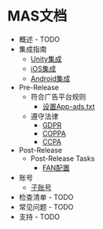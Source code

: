 # MAS文档

<!--ts-->
* 概述 - TODO
* 集成指南
  * [Unity集成](integration-unity.md)
  * [iOS集成](integration-ios.md)
  * [Android集成](integration-android.md)  
* Pre-Release
  * 符合广告平台规则
    * [设置App-ads.txt](app-ads.md)
  * 遵守法律
    * [GDPR](privacy-gdpr.md)
    * [COPPA](privacy-coppa.md)
    * [CCPA](privacy-ccpa.md)
* Post-Release
  * Post-Release Tasks
    * [FAN配置](FAN-configuration.md)
* 账号
  * [子账号](account-member-management.md)
* 检查清单 - TODO
* 常见问题 - TODO
* 支持 - TODO
<!--te-->

